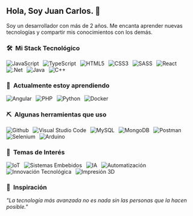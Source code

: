 ## Hola, Soy Juan Carlos.  👋

Soy un desarrollador con más de 2 años. Me encanta aprender nuevas tecnologías y compartir mis conocimientos con los demás.

<h3> 🛠 &nbsp;Mi Stack Tecnológico</h3>

![JavaScript](https://img.shields.io/badge/-JavaScript-F7DF1E?style=flat-square&logo=JavaScript&logoColor=black)
&ensp;![TypeScript](https://img.shields.io/badge/-TypeScript-007ACC?style=flat-square&logo=TypeScript&logoColor=white)
&ensp;![HTML5](https://img.shields.io/badge/HTML5-E34F26?style=flat-square&logo=HTML5&logoColor=white)
&ensp;![CSS3](https://img.shields.io/badge/CSS3-1572B6?style=flat-square&logo=CSS3&logoColor=white)
&ensp;![SASS](https://img.shields.io/badge/SASS-CC6699?style=flat-square&logo=SASS&logoColor=white)
&ensp;![React](https://img.shields.io/badge/React-61DAFB?style=flat-square&logo=React&logoColor=black)
&ensp;![.Net](https://img.shields.io/badge/.Net-512BD4?style=flat-square&logo=.Net&logoColor=white)
&ensp;![Java](https://img.shields.io/badge/Java-007396?style=flat-square&logo=Java&logoColor=white)
&ensp;![C++](https://img.shields.io/badge/C++-007396?style=flat-square&logo=C++&logoColor=white)

<h3> 🌱 &nbsp;Actualmente estoy aprendiendo</h3>

![Angular](https://img.shields.io/badge/Angular-DD0031?style=flat-square&logo=Angular&logoColor=white)
&ensp;![PHP](https://img.shields.io/badge/PHP-777BB4?style=flat-square&logo=PHP&logoColor=white)
&ensp;![Python](https://img.shields.io/badge/Python-3776AB?style=flat-square&logo=Python&logoColor=white)
&ensp;![Docker](https://img.shields.io/badge/-Docker-2496ED?style=flat-square&logo=Docker&logoColor=white)

<h3> ⛏️ &nbsp;Algunas herramientas que uso</h3>

![Github](https://img.shields.io/badge/GitHub-181717?style=flat-square&logo=GitHub&logoColor=white)
&ensp;![Visual Studio Code](https://img.shields.io/badge/VSCode-0078D7?style=flat-square&logo=visual-studio-code&logoColor=white)
&ensp;![MySQL](https://img.shields.io/badge/MySQL-4479A1?style=flat-square&logo=MySQL&logoColor=white)
&ensp;![MongoDB](https://img.shields.io/badge/MongoDB-47A248?style=flat-square&logo=MongoDB&logoColor=white)
&ensp;![Postman](https://img.shields.io/badge/Postman-FF6C37?style=flat-square&logo=Postman&logoColor=white)
&ensp;![Selenium](https://img.shields.io/badge/Selenium-43B02A?style=flat-square&logo=Selenium&logoColor=white)
&ensp;![Arduino](https://img.shields.io/badge/Arduino-00979D?style=flat-square&logo=Arduino&logoColor=white)

<h3> 🧠 &nbsp;Temas de Interés</h3>

![IoT](https://img.shields.io/badge/-Internet%20de%20las%20Cosas-orange?style=flat-square)
&ensp;![Sistemas Embebidos](https://img.shields.io/badge/-Sistemas%20Embebidos-2C2C32?style=flat-square)
&ensp;![IA](https://img.shields.io/badge/-Inteligencia%20Artificial-brightgreen?style=flat-square)
&ensp;![Automatización](https://img.shields.io/badge/-Automatización-lightgrey?style=flat-square)
&ensp;![Innovación Tecnológica](https://img.shields.io/badge/-Innovación%20Tecnológica-512BD4?style=flat-square)
&ensp;![Impresión 3D](https://img.shields.io/badge/-Impresión%203D-red?style=flat-square)

<h3> 🌟 &nbsp;Inspiración</h3>

_"La tecnología más avanzada no es nada sin las personas que la hacen posible."_  